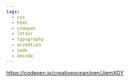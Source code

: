 ```yaml
---
tags:
  - css
  - html
  - codepen
  - letter
  - typography
  - animation
  - code
  - decode
---
```


https://codepen.io/creativeocean/pen/JjemXGY

